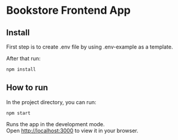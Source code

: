 # Bookstore Frontend App

## Install

First step is to create .env file by using .env-example as a template.

After that run:

`npm install`

## How to run

In the project directory, you can run:

`npm start`

Runs the app in the development mode.\
Open [http://localhost:3000](http://localhost:3000) to view it in your browser.
